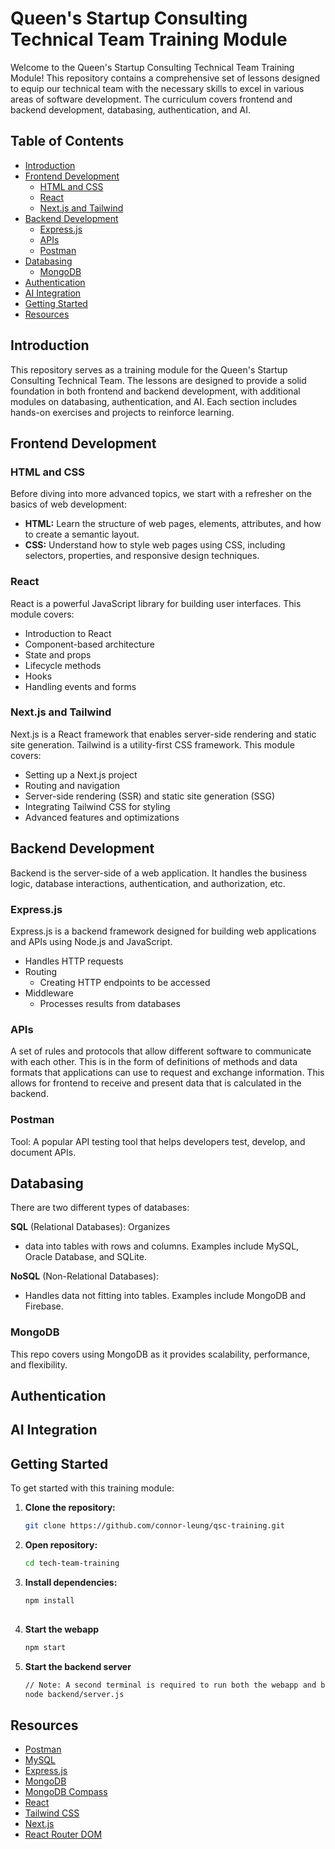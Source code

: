 # Queen's Startup Consulting Technical Team Training Module

Welcome to the Queen's Startup Consulting Technical Team Training Module! This repository contains a comprehensive set of lessons designed to equip our technical team with the necessary skills to excel in various areas of software development. The curriculum covers frontend and backend development, databasing, authentication, and AI.

## Table of Contents

- [Introduction](#introduction)
- [Frontend Development](#frontend-development)
  - [HTML and CSS](#html-and-css)
  - [React](#react)
  - [Next.js and Tailwind](#nextjs-and-tailwind)
- [Backend Development](#backend-development)
  - [Express.js](#expressjs)
  - [APIs](#apis)
  - [Postman](#postman)
- [Databasing](#databasing)
  - [MongoDB](#mongodb)
- [Authentication](#authentication)
- [AI Integration](#ai-integration)
- [Getting Started](#getting-started)
- [Resources](#resources)

## Introduction

This repository serves as a training module for the Queen's Startup Consulting Technical Team. The lessons are designed to provide a solid foundation in both frontend and backend development, with additional modules on databasing, authentication, and AI. Each section includes hands-on exercises and projects to reinforce learning.

## Frontend Development

### HTML and CSS

Before diving into more advanced topics, we start with a refresher on the basics of web development:

- **HTML:** Learn the structure of web pages, elements, attributes, and how to create a semantic layout.
- **CSS:** Understand how to style web pages using CSS, including selectors, properties, and responsive design techniques.

### React

React is a powerful JavaScript library for building user interfaces. This module covers:

- Introduction to React
- Component-based architecture
- State and props
- Lifecycle methods
- Hooks
- Handling events and forms

### Next.js and Tailwind

Next.js is a React framework that enables server-side rendering and static site generation. Tailwind is a utility-first CSS framework. This module covers:

- Setting up a Next.js project
- Routing and navigation
- Server-side rendering (SSR) and static site generation (SSG)
- Integrating Tailwind CSS for styling
- Advanced features and optimizations

## Backend Development

Backend is the server-side of a web application. It handles the business logic, database interactions, authentication, and authorization, etc. 

### Express.js

Express.js is a backend framework designed for building web applications and APIs using Node.js and JavaScript.

- Handles HTTP requests
- Routing
  - Creating HTTP endpoints to be accessed
- Middleware
  - Processes results from databases

### APIs

A set of rules and protocols that allow different software to communicate with each other. This is in the form of definitions of methods and data formats that applications can use to request and exchange information. This allows for frontend to receive and present data that is calculated in the backend. 

### Postman

Tool: A popular API testing tool that helps developers test, develop, and document APIs.

## Databasing

There are two different types of databases: 

**SQL** (Relational Databases): Organizes 
- data into tables with rows and columns. Examples include MySQL, Oracle Database, and SQLite.
  
**NoSQL** (Non-Relational Databases): 
- Handles data not fitting into tables. Examples include MongoDB and Firebase.

### MongoDB

This repo covers using MongoDB as it provides scalability, performance, and flexibility. 

## Authentication

## AI Integration

## Getting Started

To get started with this training module:

1. **Clone the repository:**
   ```bash
   git clone https://github.com/connor-leung/qsc-training.git

2. **Open repository:**
   ```bash
   cd tech-team-training

3. **Install dependencies:**
   ```bash
   npm install
  
4. **Start the webapp**
    ```bash
   npm start

5. **Start the backend server**
    ```bash
    // Note: A second terminal is required to run both the webapp and backend
   node backend/server.js

## Resources
- [Postman](https://www.postman.com/)
- [MySQL](https://www.mysql.com/)
- [Express.js](https://expressjs.com/)
- [MongoDB](https://www.mongodb.com/)
- [MongoDB Compass](https://www.mongodb.com/try/download/compass)
- [React](https://react.dev/)
- [Tailwind CSS](https://tailwindcss.com/)
- [Next.js](https://nextjs.org/)
- [React Router DOM](https://www.npmjs.com/package/react-router-dom)



